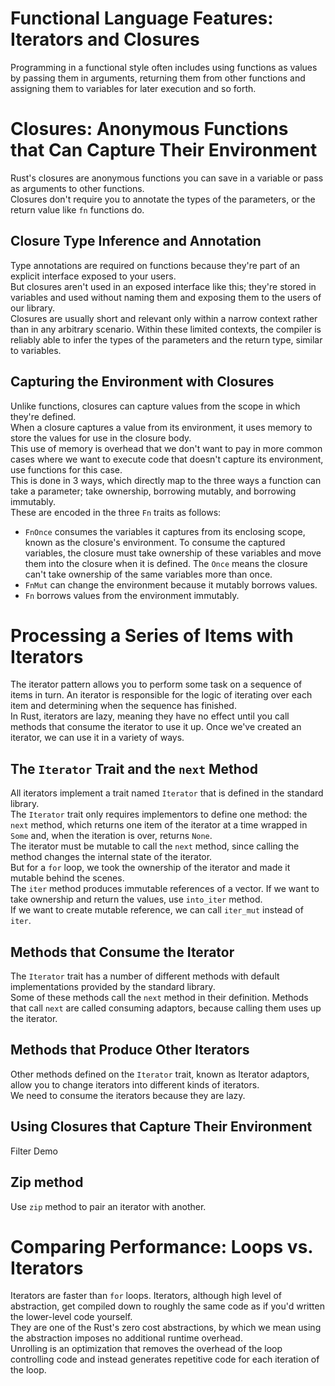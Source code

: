 # Functional Language Features: Iterators and Closures
Programming in a functional style often includes using functions as values by passing them in arguments, returning them from other functions and assigning them to variables for later execution and so forth.  

# Closures: Anonymous Functions that Can Capture Their Environment
Rust's closures are anonymous functions you can save in a variable or pass as arguments to other functions.  
Closures don't require you to annotate the types of the parameters, or the return value like `fn` functions do.  

## Closure Type Inference and Annotation
Type annotations are required on functions because they're part of an explicit interface exposed to your users.  
But closures aren't used in an exposed interface like this; they're stored in variables and used without naming them and exposing them to the users of our library.  
Closures are usually short and relevant only within a narrow context rather than in any arbitrary scenario. Within these limited contexts, the compiler is reliably able to infer the types of the parameters and the return type, similar to variables.  

## Capturing the Environment with Closures
Unlike functions, closures can capture values from the scope in which they're defined.  
When a closure captures a value from its environment, it uses memory to store the values for use in the closure body.  
This use of memory is overhead that we don't want to pay in more common cases where we want to execute code that doesn't capture its environment, use functions for this case.  
This is done in 3 ways, which directly map to the three ways a function can take a parameter; take ownership, borrowing mutably, and borrowing immutably.  
These are encoded in the three `Fn` traits as follows:  
* `FnOnce` consumes the variables it captures from its enclosing scope, known as the closure's environment. To consume the captured variables, the closure must take ownership of these variables  and move them into the closure when it is defined. The `Once` means the closure can't take ownership of the same variables more than once.  
* `FnMut` can change the environment because it mutably borrows values.  
* `Fn` borrows values from the environment immutably.  

# Processing a Series of Items with Iterators
The iterator pattern allows you to perform some task on a sequence of items in turn. An iterator is responsible for the logic of iterating over each item and determining when the sequence has finished.  
In Rust, iterators are lazy, meaning they have no effect until you call methods that consume the iterator to use it up. Once we've created an iterator, we can use it in a variety of ways.  

## The `Iterator` Trait and the `next` Method
All iterators implement a trait named `Iterator` that is defined in the standard library.  
The `Iterator` trait only requires implementors to define one method: the `next` method, which returns one item of the iterator at a time wrapped in `Some` and, when the iteration is over, returns `None`.  
The iterator must be mutable to call the `next` method, since calling the method changes the internal state of the iterator.  
But for a `for` loop, we took the ownership of the iterator and made it mutable behind the scenes.  
The `iter` method produces immutable references of a vector. If we want to take ownership and return the values, use `into_iter` method.  
If we want to create mutable reference, we can call `iter_mut` instead of `iter`.  

## Methods that Consume the Iterator
The `Iterator` trait has a number of different methods with default implementations provided by the standard library.  
Some of these methods call the `next` method in their definition. Methods that call `next` are called consuming adaptors, because calling them uses up the iterator.  

## Methods that Produce Other Iterators
Other methods defined on the `Iterator` trait, known as Iterator adaptors, allow you to change iterators into different kinds of iterators.  
We need to consume the iterators because they are lazy.  

## Using Closures that Capture Their Environment
Filter Demo

## Zip method
Use `zip` method to pair an iterator with another.  

# Comparing Performance: Loops vs. Iterators
Iterators are faster than `for` loops. Iterators, although high level of abstraction, get compiled down to roughly the same code as if you'd written the lower-level code yourself.  
They are one of the Rust's zero cost abstractions, by which we mean using the abstraction imposes no additional runtime overhead.  
Unrolling is an optimization that removes the overhead of the loop controlling code and instead generates repetitive code for each iteration of the loop.